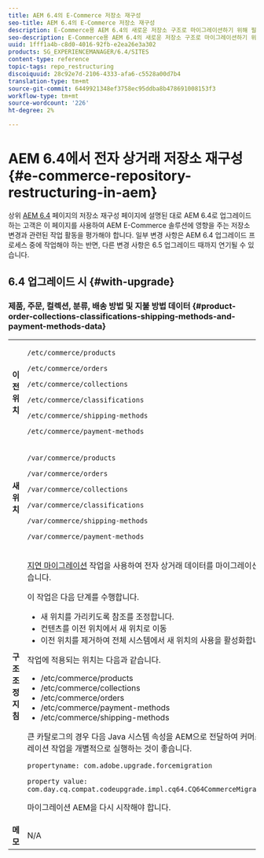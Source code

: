 ```yaml
---
title: AEM 6.4의 E-Commerce 저장소 재구성
seo-title: AEM 6.4의 E-Commerce 저장소 재구성
description: E-Commerce용 AEM 6.4의 새로운 저장소 구조로 마이그레이션하기 위해 필요한 변경 사항을 수행하는 방법을 알아봅니다.
seo-description: E-Commerce용 AEM 6.4의 새로운 저장소 구조로 마이그레이션하기 위해 필요한 변경 사항을 수행하는 방법을 알아봅니다.
uuid: 1fff1a4b-c8d0-4016-92fb-e2ea26e3a302
products: SG_EXPERIENCEMANAGER/6.4/SITES
content-type: reference
topic-tags: repo_restructuring
discoiquuid: 28c92e7d-2106-4333-afa6-c5528a00d7b4
translation-type: tm+mt
source-git-commit: 6449921348ef3758ec95ddba8b478691008153f3
workflow-type: tm+mt
source-wordcount: '226'
ht-degree: 2%

---
```



# AEM 6.4에서 전자 상거래 저장소 재구성{#e-commerce-repository-restructuring-in-aem}

상위 [AEM 6.4](/help/sites-deploying/repository-restructuring.md) 페이지의 저장소 재구성 페이지에 설명된 대로 AEM 6.4로 업그레이드하는 고객은 이 페이지를 사용하여 AEM E-Commerce 솔루션에 영향을 주는 저장소 변경과 관련된 작업 활동을 평가해야 합니다. 일부 변경 사항은 AEM 6.4 업그레이드 프로세스 중에 작업해야 하는 반면, 다른 변경 사항은 6.5 업그레이드 때까지 연기될 수 있습니다.

## 6.4 업그레이드 시 {#with-upgrade}

### 제품, 주문, 컬렉션, 분류, 배송 방법 및 지불 방법 데이터 {#product-order-collections-classifications-shipping-methods-and-payment-methods-data}

<table> 
 <tbody>
  <tr>
   <td><strong>이전 위치</strong></td> 
   <td><p><code>/etc/commerce/products</code></p> <p><code>/etc/commerce/orders</code></p> <p><code>/etc/commerce/collections</code></p> <p><code>/etc/commerce/classifications</code></p> <p><code>/etc/commerce/shipping-methods</code></p> <p><code>/etc/commerce/payment-methods</code></p> </td> 
  </tr>
  <tr>
   <td><strong>새 위치</strong></td> 
   <td><p><code>/var/commerce/products</code></p> <p><code>/var/commerce/orders</code></p> <p><code>/var/commerce/collections</code></p> <p><code>/var/commerce/classifications</code></p> <p><code>/var/commerce/shipping-methods</code></p> <p><code>/var/commerce/payment-methods</code></p> </td> 
  </tr>
  <tr>
   <td><strong>구조 조정 지침</strong></td> 
   <td><p><a href="/help/sites-deploying/lazy-content-migration.md" target="_blank">지연 마이그레이션</a> 작업을 사용하여 전자 상거래 데이터를 마이그레이션할 수 있습니다.</p> <p>이 작업은 다음 단계를 수행합니다.</p> 
    <ul> 
     <li>새 위치를 가리키도록 참조를 조정합니다.</li> 
     <li>컨텐츠를 이전 위치에서 새 위치로 이동</li> 
     <li>이전 위치를 제거하여 전체 시스템에서 새 위치의 사용을 활성화합니다.</li> 
    </ul> <p>작업에 적용되는 위치는 다음과 같습니다.</p> 
    <ul> 
     <li>/etc/commerce/products</li> 
     <li>/etc/commerce/collections<br /> </li> 
     <li>/etc/commerce/orders<br /> </li> 
     <li>/etc/commerce/payment-methods<br /> </li> 
     <li>/etc/commerce/shipping-methods<br /> </li> 
    </ul> <p>큰 카탈로그의 경우 다음 Java 시스템 속성을 AEM으로 전달하여 커머스 마이그레이션 작업을 개별적으로 실행하는 것이 좋습니다.</p> <p><code>propertyname: com.adobe.upgrade.forcemigration</code></p> <p><code>property value: com.day.cq.compat.codeupgrade.impl.cq64.CQ64CommerceMigrationTask</code></p> <p>마이그레이션 AEM을 다시 시작해야 합니다.</p> </td> 
  </tr>
  <tr>
   <td><strong>메모</strong></td> 
   <td>N/A<br /> </td> 
  </tr>
 </tbody>
</table>

